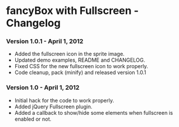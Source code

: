 fancyBox with Fullscreen - Changelog
=========

### Version 1.0.1 - April 1, 2012

* Added the fullscreen icon in the sprite image.
* Updated demo examples, README and CHANGELOG.
* Fixed CSS for the new fullscreen icon to work properly.
* Code cleanup, pack (minify) and released version 1.0.1

### Version 1.0 - April 1, 2012

* Initial hack for the code to work properly.
* Added jQuery Fullscreen plugin.
* Added a callback to show/hide some elements when fullscreen is enabled or not.
